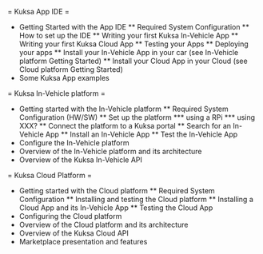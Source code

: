 = Kuksa App IDE =
* Getting Started with the App IDE
** Required System Configuration
** How to set up the IDE
** Writing your first Kuksa In-Vehicle App
** Writing your first Kuksa Cloud App
** Testing your Apps
** Deploying your apps
** Install your In-Vehicle App in your car (see In-Vehicle platform Getting Started)
** Install your Cloud App in your Cloud (see Cloud platform Getting Started)
* Some Kuksa App examples

= Kuksa In-Vehicle platform =
* Getting started with the In-Vehicle platform
** Required System Configuration (HW/SW)
** Set up the platform
*** using a RPi
*** using XXX?
** Connect the platform to a Kuksa portal
** Search for an In-Vehicle App
** Install an In-Vehicle App
** Test the In-Vehicle App
* Configure the In-Vehicle platform
* Overview of the In-Vehicle platform and its architecture
* Overview of the Kuksa In-Vehicle API

= Kuksa Cloud Platform =
* Getting started with the Cloud platform
** Required System Configuration
** Installing and testing the Cloud platform
** Installing a Cloud App and its In-Vehicle App
** Testing the Cloud App
* Configuring the Cloud platform
* Overview of the Cloud platform and its architecture
* Overview of the Kuksa Cloud API
* Marketplace presentation and features
